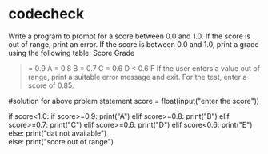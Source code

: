 # codecheck
Write a program to prompt for a score between 0.0 and 1.0. If the score is out of range, print an error. If the score is between 0.0 and 1.0, print a grade using the following table:
Score Grade
>= 0.9 A
>= 0.8 B
>= 0.7 C
>= 0.6 D
< 0.6 F
If the user enters a value out of range, print a suitable error message and exit. For the test, enter a score of 0.85.

#solution for above prblem statement
score =  float(input("enter the score"))

if score<1.0:
	if score>=0.9:
		print("A")
	elif score>=0.8:
		print("B")
	elif score>=0.7:
		print("C")
	elif score>=0.6:
		print("D")
	elif score<0.6:
		print("E")
	else:
		print("dat not available")	
else:
	print("score out of range")		
